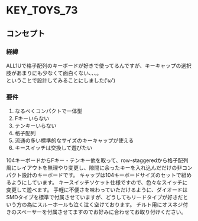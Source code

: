 # KEY_TOYS_73

## コンセプト
### 経緯
ALL1Uで格子配列のキーボードが好きで使ってるんですが、キーキャップの選択肢があまりにも少なくて面白くない、、、。<br>
ということで設計してみることにしました('ω')
### 要件
1. なるべくコンパクトで一体型<br>
  1. Fキーいらない<br>
  1. テンキーいらない<br>
1. 格子配列<br>
1. 流通の多い標準的なサイズのキーキャップが使える<br>
1. キースイッチは交換して遊びたい

104キーボードからFキー・テンキー他を取って、row-staggeredから格子配列風にレイアウトを無理やり変更し、隙間に余ったキーを入れ込んだだけの非コンパクト設計のキーボードです。
キャップは104キーボードサイズのセットで組めるようにしています。
キースイッチソケット仕様ですので、色々なスイッチに変更して遊べます。
手軽に不便さを味わっていただけるように、ダイオードはSMDタイプを標準で付属させていますが、どうしてもリードタイプが好きだという方の為にスルーホールも泣く泣く空けております。
チルト用にオスネジ付きのスペーサーを付属させてますのでお好みに合わせてお取り付けください。
